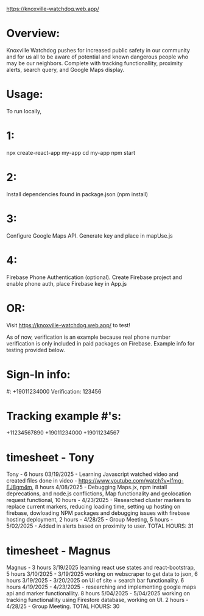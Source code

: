 https://knoxville-watchdog.web.app/

# Overview:
Knoxville Watchdog pushes for increased public safety in our community and for us all to be aware of potential and known dangerous people who may be our neighbors. Complete with tracking functionallity, proximity alerts, search query, and Google Maps display.

# Usage:
To run locally, 
# 1:
npx create-react-app my-app
cd my-app
npm start
# 2:
Install dependencies found in package.json (npm install)
# 3:
Configure Google Maps API. Generate key and place in mapUse.js
# 4:
Firebase Phone Authentication (optional). Create Firebase project and enable phone auth, place Firebase key in App.js
# OR:
Visit https://knoxville-watchdog.web.app/ to test!

As of now, verification is an example because real phone number verification is only included in paid packages on Firebase. Example info for testing provided below.

# Sign-In info:
 #: +19011234000
 Verification: 123456

# Tracking example #'s:
 +11234567890 
 +19011234000 
 +19011234567 
 
# timesheet - Tony 
Tony - 6 hours 03/19/2025 - Learning Javascript watched video and created files done in video - https://www.youtube.com/watch?v=lfmg-EJ8gm4m, 8 hours 4/08/2025 - Debugging Maps.jx, npm install deprecations, and node.js conflictions, Map functionality and geolocation request functional, 10 hours - 4/23/2025 - Researched cluster markers to replace current markers, reducing loading time, setting up hosting on firebase, dowloading NPM packages and debugging issues with firebase hosting deployment, 2 hours - 4/28/25 - Group Meeting, 5 hours - 5/02/2025 - Added in alerts based on proximity to user. TOTAL HOURS: 31

# timesheet - Magnus
Magnus - 3 hours  3/19/2025 learning react use states and react-bootstrap, 5 hours 3/10/2025 - 3/19/2025 working on webscraper to get data to json, 6 hours 3/19/2025 - 3/20/2025 on UI of site + search bar functionality. 6 hours 4/19/2025 - 4/23/2025 - researching and implementing google maps api and marker functionallity. 8 hours 5/04/2025 - 5/04/2025 working on tracking functionallity using Firestore database, working on UI. 2 hours - 4/28/25 - Group Meeting. TOTAL HOURS: 30


